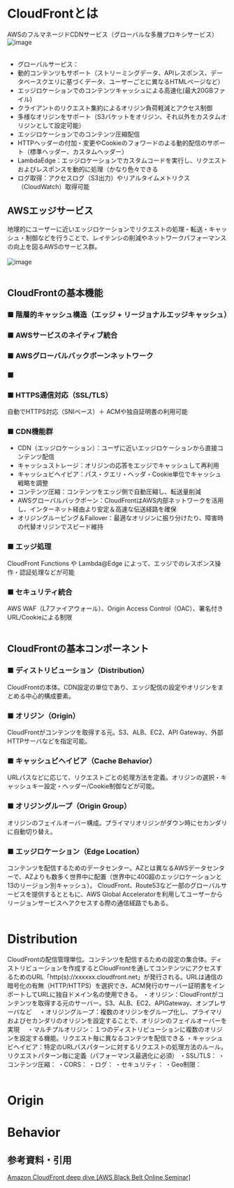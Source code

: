 # CloudFrontとは
AWSのフルマネージドCDNサービス（グローバルな多層プロキシサービス）
![image](https://github.com/user-attachments/assets/7cf027b9-a39a-4aa2-8dfe-9a01d5b18ed7)
<br><br>
- グローバルサービス：
- 動的コンテンツもサポート（ストリーミングデータ、APIレスポンス、データベースクエリに基づくデータ、ユーザーごとに異なるHTMLページなど）
- エッジロケーションでのコンテンツキャッシュによる高速化(最大20GBファイル)
- クライアントのリクエスト集約によるオリジン負荷軽減とアクセス制御
- 多様なオリジンをサポート（S3バケットをオリジン、それ以外をカスタムオリジンとして設定可能）
- エッジロケーションでのコンテンツ圧縮配信
- HTTPヘッダーの付加・変更やCookieのフォワードのよる動的配信のサポート（標準ヘッダー、カスタムヘッダー）
- LambdaEdge：エッジロケーションでカスタムコードを実行し、リクエストおよびレスポンスを動的に処理（かなり色々できる
- ログ取得：アクセスログ（S3出力）やリアルタイムメトリクス（CloudWatch）取得可能

## AWSエッジサービス
地理的にユーザーに近いエッジロケーションでリクエストの処理・転送・キャッシュ・制御などを行うことで、レイテンシの削減やネットワークパフォーマンスの向上を図るAWSのサービス群。
<br><br>
![image](https://github.com/user-attachments/assets/2161ddde-4922-4e3a-9185-2de9f279cb1e)
<br><br>

## CloudFrontの基本機能
### ■ 階層的キャッシュ構造（エッジ + リージョナルエッジキャッシュ）
### ■ AWSサービスのネイティブ統合
### ■ AWSグローバルバックボーンネットワーク
### ■ 




### ■ HTTPS通信対応（SSL/TLS）
自動でHTTPS対応（SNIベース）＋ ACMや独自証明書の利用可能
### ■ CDN機能群
- CDN（エッジロケーション）：ユーザに近いエッジロケーションから直接コンテンツ配信
- キャッシュストレージ：オリジンの応答をエッジでキャッシュして再利用
- キャッシュビヘイビア：パス・クエリ・ヘッダ・Cookie単位でキャッシュ戦略を調整
- コンテンツ圧縮：コンテンツをエッジ側で自動圧縮し、転送量削減
- AWSグローバルバックボーン：CloudFrontはAWS内部ネットワークを活用し、インターネット経由より安定＆高速な伝送経路を確保
- オリジングルーピング＆Failover：最適なオリジンに振り分けたり、障害時の代替オリジンでスピード維持
### ■ エッジ処理
CloudFront Functions や Lambda@Edge によって、エッジでのレスポンス操作・認証処理などが可能
### ■ セキュリティ統合
AWS WAF（L7ファイアウォール）、Origin Access Control（OAC）、署名付きURL/Cookieによる制限
<br><br>

## CloudFrontの基本コンポーネント
### ■ ディストリビューション（Distribution）
CloudFrontの本体。CDN設定の単位であり、エッジ配信の設定やオリジンをまとめる中心的構成要素。
### ■ オリジン（Origin）
CloudFrontがコンテンツを取得する元。S3、ALB、EC2、API Gateway、外部HTTPサーバなどを指定可能。
### ■ キャッシュビヘイビア（Cache Behavior）
URLパスなどに応じて、リクエストごとの処理方法を定義。オリジンの選択・キャッシュキー設定・ヘッダー/Cookie制御などが可能。
### ■ オリジングループ（Origin Group）
オリジンのフェイルオーバー構成。プライマリオリジンがダウン時にセカンダリに自動切り替え。
### ■ エッジロケーション（Edge Location）
コンテンツを配信するためのデータセンター。AZとは異なるAWSデータセンターで、AZよりも数多く世界中に配置（世界中に400超のエッジロケーションと13のリージョン別キャッシュ）。
CloudFront、Route53など一部のグローバルサービスを提供するとともに、AWS Global Acceleratorを利用してユーザーからリージョンサービスへアクセスする際の通信経路でもある。
<br><br>

# Distribution
CloudFrontの配信管理単位。コンテンツを配信するための設定の集合体。ディストリビューションを作成するとCloudFrontを通してコンテンツにアクセスするためのURL「http(s)://xxxxxx.cloudfront.net」が発行される。URLは通信の暗号化の有無（HTTP/HTTPS）を選択でき、ACM発行のサーバー証明書をインポートしてURLに独自ドメイン名の使用できる。
・オリジン：CloudFrontがコンテンツを取得する元のサーバー。S3、ALB、EC2、APIGateway、オンプレサーバなど
　・オリジングループ：複数のオリジンをグループ化し、プライマリおよびセカンダリのオリジンを設定することで、オリジンのフェイルオーバーを実現
　・マルチプルオリジン：１つのディストリビューションに複数のオリジンを設定する機能。リクエスト毎に異なるコンテツを配信できる
・キャッシュビヘイビア：特定のURLパスパターンに対するリクエストの処理方法のルール。リクエストパターン毎に定義（パフォーマンス最適化に必須）
・SSL/TLS：
・コンテンツ圧縮：
・CORS：
・ログ：
・セキュリティ：
・Geo制限：
<br><br>

# Origin

# Behavior


## 参考資料・引用
[ Amazon CloudFront deep dive [AWS Black Belt Online Seminar]](https://d1.awsstatic.com/webinars/jp/pdf/services/20201028_BlackBelt_Amazon_CloudFront_deep_dive.pdf)
